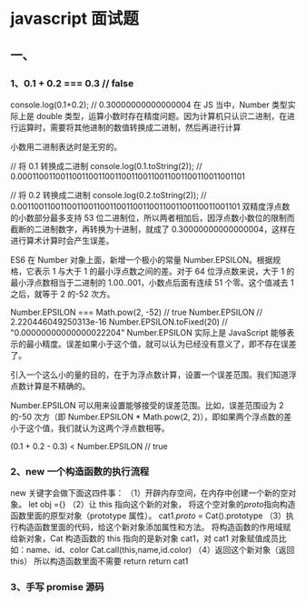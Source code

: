 # javascript 面试题

## 一、

### 1、0.1 + 0.2 === 0.3 // false

console.log(0.1+0.2); // 0.30000000000000004
在 JS 当中，Number 类型实际上是 double 类型，运算小数时存在精度问题。因为计算机只认识二进制，在进行运算时，需要将其他进制的数值转换成二进制，然后再进行计算

小数用二进制表达时是无穷的。

// 将 0.1 转换成二进制
console.log(0.1.toString(2)); // 0.0001100110011001100110011001100110011001100110011001101

// 将 0.2 转换成二进制
console.log(0.2.toString(2)); // 0.001100110011001100110011001100110011001100110011001101
双精度浮点数的小数部分最多支持 53 位二进制位，所以两者相加后，因浮点数小数位的限制而截断的二进制数字，再转换为十进制，就成了 0.30000000000000004，这样在进行算术计算时会产生误差。

ES6 在 Number 对象上面，新增一个极小的常量 Number.EPSILON。根据规格，它表示 1 与大于 1 的最小浮点数之间的差。对于 64 位浮点数来说，大于 1 的最小浮点数相当于二进制的 1.00..001，小数点后面有连续 51 个零。这个值减去 1 之后，就等于 2 的-52 次方。

Number.EPSILON === Math.pow(2, -52)
// true
Number.EPSILON
// 2.220446049250313e-16
Number.EPSILON.toFixed(20)
// "0.00000000000000022204"
Number.EPSILON 实际上是 JavaScript 能够表示的最小精度。误差如果小于这个值，就可以认为已经没有意义了，即不存在误差了。

引入一个这么小的量的目的，在于为浮点数计算，设置一个误差范围。我们知道浮点数计算是不精确的。

Number.EPSILON 可以用来设置能够接受的误差范围。比如，误差范围设为 2 的-50 次方（即 Number.EPSILON \* Math.pow(2, 2)），即如果两个浮点数的差小于这个值，我们就认为这两个浮点数相等。

(0.1 + 0.2 - 0.3) < Number.EPSILON // true

### 2、new 一个构造函数的执行流程

new 关键字会做下面这四件事：
（1）开辟内存空间，在内存中创建一个新的空对象。
let obj ={}
（2）让 this 指向这个新的对象，
将这个空对象的*proto*指向构造函数里面的原型对象（prototype 属性）。
cat1._proto_ = Cat().prototype
（3）执行构造函数里面的代码，给这个新对象添加属性和方法。
将构造函数的作用域赋给新对象，Cat 构造函数的 this 指向的是新对象 cat1，对 cat1 对象赋值成员比如：name、id、color
Cat.call(this,name,id.color)
（4）返回这个新对象（返回 this）
所以构造函数里面不需要 return
return cat1

### 3、手写 promise 源码
